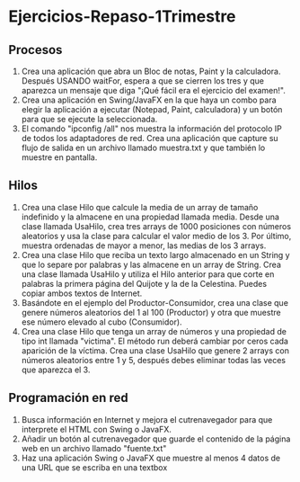 # Ejercicios-Repaso-1Trimestre

## Procesos
1. Crea una aplicación que abra un Bloc de notas, Paint y la calculadora. Después USANDO waitFor, espera a que se cierren los tres y que aparezca un mensaje que diga "¡Qué fácil era el ejercicio del examen!".
2. Crea una aplicación en Swing/JavaFX en la que haya un combo para elegir la aplicación a ejecutar (Notepad, Paint, calculadora) y un botón para que se ejecute la seleccionada.
3. El comando "ipconfig /all" nos muestra la información del protocolo IP de todos los adaptadores de red. Crea una aplicación que capture su flujo de salida en un archivo llamado muestra.txt y que también lo muestre en pantalla.
## Hilos
1. Crea una clase Hilo que calcule la media de un array de tamaño indefinido y la almacene en una propiedad llamada media. Desde una clase llamada UsaHilo, crea tres arrays de 1000 posiciones con números aleatorios y usa la clase para calcular el valor medio de los 3. Por último, muestra ordenadas de mayor a menor, las medias de los 3 arrays.
2. Crea una clase Hilo que reciba un texto largo almacenado en un String y que lo separe por palabras y las almacene en un array de String. Crea una clase llamada UsaHilo y utiliza el Hilo anterior para que corte en palabras la primera página del Quijote y la de la Celestina. Puedes copiar ambos textos de Internet.
3. Basándote en el ejemplo del Productor-Consumidor, crea una clase que genere números aleatorios del 1 al 100 (Productor) y otra que muestre ese número elevado al cubo (Consumidor).
4. Crea una clase Hilo que tenga un array de números y una propiedad de tipo int llamada "victima". El método run deberá cambiar por ceros cada aparición de la víctima. Crea una clase UsaHilo que genere 2 arrays con números aleatorios entre 1 y 5, después debes eliminar todas las veces que aparezca el 3.
## Programación en red
1. Busca información en Internet y mejora el cutrenavegador para que interprete el HTML con Swing o JavaFX.
2. Añadir un botón al cutrenavegador que guarde el contenido de la página web en un archivo llamado "fuente.txt"
3. Haz una aplicación Swing o JavaFX que muestre al menos 4 datos de una URL que se escriba en una textbox
